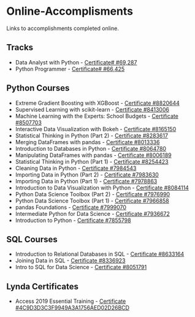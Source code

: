 # Online-Accomplisments
Links to accomplishments completed online.
## Tracks
* Data Analyst with Python  - [Certificate# #69,287]( https://www.datacamp.com/statement-of-accomplishment/track/8404dfce29faaf162545737f51bfdf4bca89c502)
* Python Programmer  - [Certificate# #66,425]( https://www.datacamp.com/statement-of-accomplishment/track/73cb7f011f3101be44c202148df5f86a09f3abed)
## Python Courses
* Extreme Gradient Boosting with XGBoost - [Certificate #8820644](https://www.datacamp.com/statement-of-accomplishment/course/195d136a7422eb19ee33a618e898f0dc8fc7fd46)
* Supervised Learning with scikit-learn - [Certificate #8413006](https://www.datacamp.com/statement-of-accomplishment/course/66256d9f988b9029602e3c336ca5e5f2041aff45)
* Machine Learning with the Experts: School Budgets - [Certificate #8507703](https://www.datacamp.com/statement-of-accomplishment/course/2cef8ad0c2a502f53425033d517e1b4ac3c66e74)
* Interactive Data Visualization with Bokeh - [Certificate #8165150](https://www.datacamp.com/statement-of-accomplishment/course/8effebf6533fed4200bba74c85a748a5b615235a)
* Statistical Thinking in Python (Part 2) - [Certificate #8283617](https://www.datacamp.com/statement-of-accomplishment/course/51cff7b3f9563668cff157801044c5bd257345f5)
* Merging DataFrames with pandas - [Certificate #8013336](https://www.datacamp.com/statement-of-accomplishment/course/dec9900ce7c5cab30ed7a108141bcefe7c6e9491)
* Introduction to Databases in Python - [Certificate #8064780](https://www.datacamp.com/statement-of-accomplishment/course/0ba63337fda172ea52dc3b83ba961a108f08d09f)
* Manipulating DataFrames with pandas - [Certificate #8006189](https://www.datacamp.com/statement-of-accomplishment/course/537bd1df12857767f8049a9572b431a2ba3ce32f)
* Statistical Thinking in Python (Part 1) - [Certificate #8254423](https://www.datacamp.com/statement-of-accomplishment/course/1c37f0abad139246c5b1e0345d93ae4a26e48012)
* Cleaning Data in Python - [Certificate #7984543](https://www.datacamp.com/statement-of-accomplishment/course/4d8a5fe45fb02ee9ca17baff42f2c5231eeeea9f)
* Importing Data in Python (Part 2) - [Certificate #7983630](https://www.datacamp.com/statement-of-accomplishment/course/03926c1653886e68be03c06d3c1e27187a95ba61)
* Importing Data in Python (Part 1) - [Certificate #7978863](https://www.datacamp.com/statement-of-accomplishment/course/e594c456204dfc6e6f489a7f7149e0b2b1b8910c)
* Introduction to Data Visualization with Python - [Certificate #8084114](https://www.datacamp.com/statement-of-accomplishment/course/f5b3315506eede5c0c3ae4726d4bfa7416101f84)
* Python Data Science Toolbox (Part 2) - [Certificate #7976990](https://www.datacamp.com/statement-of-accomplishment/course/fa11dd4c22e1009ef43bcf353aff7ef14e72ee7a)
* Python Data Science Toolbox (Part 1) - [Certificate #7966858](https://www.datacamp.com/statement-of-accomplishment/course/61a1c24b320bf0cc8cc2aca4a73c4c2ddaa7d8ac)
* pandas Foundations - [Certificate #7999070](https://www.datacamp.com/statement-of-accomplishment/course/91ae09550b6baa086c4fab77ecaf42b6e1a782fd)
* Intermediate Python for Data Science - [Certificate #7936672](https://www.datacamp.com/statement-of-accomplishment/course/118ee433bcaf830427de2c2c306a4637a03a8c1e)
* Introduction to Python - [Certificate #7855798](https://www.datacamp.com/statement-of-accomplishment/course/c99bc3b1911c828ab318a6e5daf65752658bd4ce)
## SQL Courses
* Introduction to Relational Databases in SQL - [Certificate #8633164](https://www.datacamp.com/statement-of-accomplishment/course/03c70ed626c3fac3eb7bdb01bfce2bada99d940a)
* Joining Data in SQL - [Certificate #8336923](https://www.datacamp.com/statement-of-accomplishment/course/17d47123f304524709f35c20e39a1cb2a18af536)
* Intro to SQL for Data Science - [Certificate #8051791](https://www.datacamp.com/statement-of-accomplishment/course/ca7de247b5804e471c2e4db04601fd7704a29e65)
## Lynda Certificates
* Access 2019 Essential Training - [Certificate #4C9D3D3C3F9949A3A1756AED02D26BCD](https://github.com/WepsDrawn/Online-Accomplisments/blob/master/Access2019EssentialTraining_CertificateOfCompletion(1).pdf)
